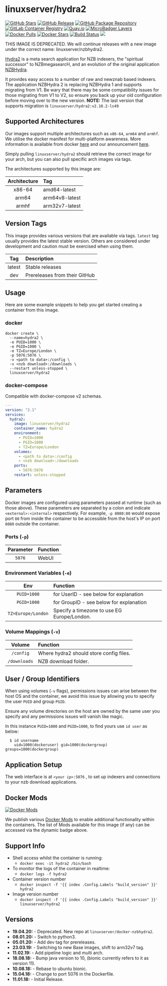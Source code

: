 # linuxserver/hydra2

[![GitHub Stars](https://img.shields.io/github/stars/linuxserver/docker-hydra2.svg?style=flat-square&color=E68523&logo=github&logoColor=FFFFFF)](https://github.com/linuxserver/docker-hydra2) [![GitHub Release](https://img.shields.io/github/release/linuxserver/docker-hydra2.svg?style=flat-square&color=E68523&logo=github&logoColor=FFFFFF)](https://github.com/linuxserver/docker-hydra2/releases) [![GitHub Package Repository](https://img.shields.io/static/v1.svg?style=flat-square&color=E68523&label=linuxserver.io&message=GitHub%20Package&logo=github&logoColor=FFFFFF)](https://github.com/linuxserver/docker-hydra2/packages) [![GitLab Container Registry](https://img.shields.io/static/v1.svg?style=flat-square&color=E68523&label=linuxserver.io&message=GitLab%20Registry&logo=gitlab&logoColor=FFFFFF)](https://gitlab.com/Linuxserver.io/docker-hydra2/container_registry) [![Quay.io](https://img.shields.io/static/v1.svg?style=flat-square&color=E68523&label=linuxserver.io&message=Quay.io)](https://quay.io/repository/linuxserver.io/hydra2) [![MicroBadger Layers](https://img.shields.io/microbadger/layers/linuxserver/hydra2.svg?style=flat-square&color=E68523)](https://microbadger.com/images/linuxserver/hydra2) [![Docker Pulls](https://img.shields.io/docker/pulls/linuxserver/hydra2.svg?style=flat-square&color=E68523&label=pulls&logo=docker&logoColor=FFFFFF)](https://hub.docker.com/r/linuxserver/hydra2) [![Docker Stars](https://img.shields.io/docker/stars/linuxserver/hydra2.svg?style=flat-square&color=E68523&label=stars&logo=docker&logoColor=FFFFFF)](https://hub.docker.com/r/linuxserver/hydra2) [![Build Status](https://ci.linuxserver.io/view/all/job/Docker-Pipeline-Builders/job/docker-hydra2/job/master/badge/icon?style=flat-square)](https://ci.linuxserver.io/job/Docker-Pipeline-Builders/job/docker-hydra2/job/master/) [![](https://lsio-ci.ams3.digitaloceanspaces.com/linuxserver/hydra2/latest/badge.svg)](https://lsio-ci.ams3.digitaloceanspaces.com/linuxserver/hydra2/latest/index.html)

THIS IMAGE IS DEPRECATED. We will continue releases with a new image under the correct name: linuxserver/nzbhydra2.

[Hydra2](https://github.com/theotherp/nzbhydra2) is a meta search application for NZB indexers, the "spiritual successor" to NZBmegasearcH, and an evolution of the original application [NZBHydra](https://github.com/theotherp/nzbhydra).

It provides easy access to a number of raw and newznab based indexers. The application NZBHydra 2 is replacing NZBHydra 1 and supports migrating from V1. Be wary that there may be some compatibility issues for those migrating from V1 to V2, so ensure you back up your old configuration before moving over to the new version. **NOTE:** The last version that supports migration is `linuxserver/hydra2:v2.10.2-ls49`

## Supported Architectures

Our images support multiple architectures such as `x86-64`, `arm64` and `armhf`. We utilise the docker manifest for multi-platform awareness. More information is available from docker [here](https://github.com/docker/distribution/blob/master/docs/spec/manifest-v2-2.md#manifest-list) and our announcement [here](https://blog.linuxserver.io/2019/02/21/the-lsio-pipeline-project/).

Simply pulling `linuxserver/hydra2` should retrieve the correct image for your arch, but you can also pull specific arch images via tags.

The architectures supported by this image are:

| Architecture | Tag |
| :---: | :--- |
| x86-64 | amd64-latest |
| arm64 | arm64v8-latest |
| armhf | arm32v7-latest |

## Version Tags

This image provides various versions that are available via tags. `latest` tag usually provides the latest stable version. Others are considered under development and caution must be exercised when using them.

| Tag | Description |
| :---: | :--- |
| latest | Stable releases |
| dev | Prereleases from their GitHub |

## Usage

Here are some example snippets to help you get started creating a container from this image.

### docker

```text
docker create \
  --name=hydra2 \
  -e PUID=1000 \
  -e PGID=1000 \
  -e TZ=Europe/London \
  -p 5076:5076 \
  -v <path to data>:/config \
  -v <nzb download>:/downloads \
  --restart unless-stopped \
  linuxserver/hydra2
```

### docker-compose

Compatible with docker-compose v2 schemas.

```yaml
---
version: "2.1"
services:
  hydra2:
    image: linuxserver/hydra2
    container_name: hydra2
    environment:
      - PUID=1000
      - PGID=1000
      - TZ=Europe/London
    volumes:
      - <path to data>:/config
      - <nzb download>:/downloads
    ports:
      - 5076:5076
    restart: unless-stopped
```

## Parameters

Docker images are configured using parameters passed at runtime \(such as those above\). These parameters are separated by a colon and indicate `<external>:<internal>` respectively. For example, `-p 8080:80` would expose port `80` from inside the container to be accessible from the host's IP on port `8080` outside the container.

### Ports \(`-p`\)

| Parameter | Function |
| :---: | :--- |
| `5076` | WebUI |

### Environment Variables \(`-e`\)

| Env | Function |
| :---: | :--- |
| `PUID=1000` | for UserID - see below for explanation |
| `PGID=1000` | for GroupID - see below for explanation |
| `TZ=Europe/London` | Specify a timezone to use EG Europe/London. |

### Volume Mappings \(`-v`\)

| Volume | Function |
| :---: | :--- |
| `/config` | Where hydra2 should store config files. |
| `/downloads` | NZB download folder. |

## User / Group Identifiers

When using volumes \(`-v` flags\), permissions issues can arise between the host OS and the container, we avoid this issue by allowing you to specify the user `PUID` and group `PGID`.

Ensure any volume directories on the host are owned by the same user you specify and any permissions issues will vanish like magic.

In this instance `PUID=1000` and `PGID=1000`, to find yours use `id user` as below:

```text
  $ id username
    uid=1000(dockeruser) gid=1000(dockergroup) groups=1000(dockergroup)
```

## Application Setup

The web interface is at `<your ip>:5076` , to set up indexers and connections to your nzb download applications.

## Docker Mods

[![Docker Mods](https://img.shields.io/badge/dynamic/yaml?style=for-the-badge&color=E68523&label=mods&query=%24.mods%5B%27hydra2%27%5D.mod_count&url=https%3A%2F%2Fraw.githubusercontent.com%2Flinuxserver%2Fdocker-mods%2Fmaster%2Fmod-list.yml)](https://mods.linuxserver.io/?mod=hydra2)

We publish various [Docker Mods](https://github.com/linuxserver/docker-mods) to enable additional functionality within the containers. The list of Mods available for this image \(if any\) can be accessed via the dynamic badge above.

## Support Info

* Shell access whilst the container is running:
  * `docker exec -it hydra2 /bin/bash`
* To monitor the logs of the container in realtime:
  * `docker logs -f hydra2`
* Container version number
  * `docker inspect -f '{{ index .Config.Labels "build_version" }}' hydra2`
* Image version number
  * `docker inspect -f '{{ index .Config.Labels "build_version" }}' linuxserver/hydra2`

## Versions

* **19.04.20:** - Deprecated. New repo at `linuxserver/docker-nzbhydra2`.
* **08.01.20:** - Switch to python3.
* **05.01.20:** - Add dev tag for prereleases.
* **23.03.19:** - Switching to new Base images, shift to arm32v7 tag.
* **11.02.19:** - Add pipeline logic and multi arch.
* **18.08.18:** - Bump java version to 10, \(bionic currently refers to it as version 11\).
* **10.08.18:** - Rebase to ubuntu bionic.
* **15.04.18:** - Change to port 5076 in the Dockerfile.
* **11.01.18:** - Initial Release.

